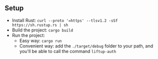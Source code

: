 ## Setup

- Install Rust: `curl --proto '=https' --tlsv1.2 -sSf https://sh.rustup.rs | sh`
- Build the project: `cargo build`
- Run the project:
    - Easy way: `cargo run`
    - Convenient way: add the `./target/debug` folder to your path, and you'll be able to call the command `liftup-auth`
